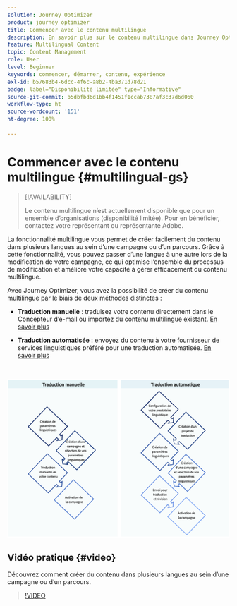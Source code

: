 ```yaml
---
solution: Journey Optimizer
product: journey optimizer
title: Commencer avec le contenu multilingue
description: En savoir plus sur le contenu multilingue dans Journey Optimizer
feature: Multilingual Content
topic: Content Management
role: User
level: Beginner
keywords: commencer, démarrer, contenu, expérience
exl-id: b57683b4-6dcc-4f6c-a8b2-4ba371d78d21
badge: label="Disponibilité limitée" type="Informative"
source-git-commit: b5dbfbd6d1bb4f1451f1ccab7387af3c37d6d060
workflow-type: ht
source-wordcount: '151'
ht-degree: 100%

---
```


# Commencer avec le contenu multilingue {#multilingual-gs}

>[!AVAILABILITY]
>
>Le contenu multilingue n’est actuellement disponible que pour un ensemble d’organisations (disponibilité limitée). Pour en bénéficier, contactez votre représentant ou représentante Adobe.

La fonctionnalité multilingue vous permet de créer facilement du contenu dans plusieurs langues au sein d’une campagne ou d’un parcours. Grâce à cette fonctionnalité, vous pouvez passer d’une langue à une autre lors de la modification de votre campagne, ce qui optimise l’ensemble du processus de modification et améliore votre capacité à gérer efficacement du contenu multilingue.

Avec Journey Optimizer, vous avez la possibilité de créer du contenu multilingue par le biais de deux méthodes distinctes :

* **Traduction manuelle** : traduisez votre contenu directement dans le Concepteur d’e-mail ou importez du contenu multilingue existant. [En savoir plus](multilingual-manual.md)

* **Traduction automatisée** : envoyez du contenu à votre fournisseur de services linguistiques préféré pour une traduction automatisée. [En savoir plus](multilingual-automated.md)


</br>

![](assets/translation_schema.png)

## Vidéo pratique {#video}

Découvrez comment créer du contenu dans plusieurs langues au sein d’une campagne ou d’un parcours.

>[!VIDEO](https://video.tv.adobe.com/v/3430921/)

